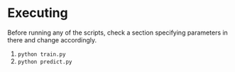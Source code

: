# Executing

Before running any of the scripts, check a section specifying parameters in there and change accordingly.

1. `python train.py`
2. `python predict.py`

